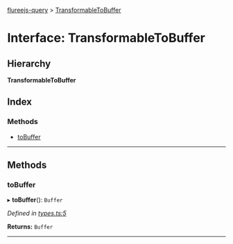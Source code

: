 [flureejs-query](../README.md) > [TransformableToBuffer](../interfaces/transformabletobuffer.md)

# Interface: TransformableToBuffer

## Hierarchy

**TransformableToBuffer**

## Index

### Methods

- [toBuffer](transformabletobuffer.md#tobuffer)

---

## Methods

<a id="tobuffer"></a>

### toBuffer

▸ **toBuffer**(): `Buffer`

_Defined in [types.ts:5](https://github.com/StylusFrost/flureejs-query/blob/72ad6f5/src/types.ts#L5)_

**Returns:** `Buffer`

---
